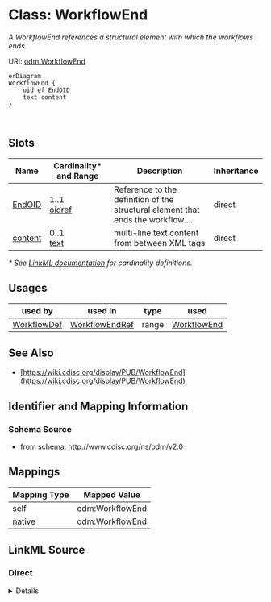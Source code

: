 # Class: WorkflowEnd

_A WorkflowEnd references a structural element with which the workflows ends._




URI: [odm:WorkflowEnd](http://www.cdisc.org/ns/odm/v2.0/WorkflowEnd)


```mermaid
erDiagram
WorkflowEnd {
    oidref EndOID  
    text content  
}



```



<!-- no inheritance hierarchy -->


## Slots

| Name | Cardinality* and Range | Description | Inheritance |
| ---  | --- | --- | --- |
| [EndOID](EndOID.md) | 1..1 <br/> [oidref](oidref.md) | Reference to the definition of the structural element that ends the workflow.... | direct |
| [content](content.md) | 0..1 <br/> [text](text.md) | multi-line text content from between XML tags | direct |

_* See [LinkML documentation](https://linkml.io/linkml/schemas/slots.html#slot-cardinality) for cardinality definitions._




## Usages

| used by | used in | type | used |
| ---  | --- | --- | --- |
| [WorkflowDef](WorkflowDef.md) | [WorkflowEndRef](WorkflowEndRef.md) | range | [WorkflowEnd](WorkflowEnd.md) |






## See Also

* [https://wiki.cdisc.org/display/PUB/WorkflowEnd](https://wiki.cdisc.org/display/PUB/WorkflowEnd)

## Identifier and Mapping Information







### Schema Source


* from schema: http://www.cdisc.org/ns/odm/v2.0





## Mappings

| Mapping Type | Mapped Value |
| ---  | ---  |
| self | odm:WorkflowEnd |
| native | odm:WorkflowEnd |





## LinkML Source

<!-- TODO: investigate https://stackoverflow.com/questions/37606292/how-to-create-tabbed-code-blocks-in-mkdocs-or-sphinx -->

### Direct

<details>
```yaml
name: WorkflowEnd
description: A WorkflowEnd references a structural element with which the workflows
  ends.
from_schema: http://www.cdisc.org/ns/odm/v2.0
see_also:
- https://wiki.cdisc.org/display/PUB/WorkflowEnd
rank: 1000
slots:
- EndOID
- content
slot_usage:
  EndOID:
    name: EndOID
    description: Reference to the definition of the structural element that ends the
      workflow. It may be a StudyEventGroupDef, StudyEventDef, ItemGroupDef, or ItemDef
      element.
    comments:
    - 'Required

      range: oidref

      The EndOID must match the OID attribute of a StudyEventGroupDef, StudyEventDef,
      ItemGroupDef or ItemDef child element of the MetaDataVersion parent element
      of the WorkflowDef.'
    domain_of:
    - WorkflowEnd
    range: oidref
    required: true
  content:
    name: content
    domain_of:
    - TranslatedText
    - Title
    - CheckValue
    - Code
    - WorkflowEnd
    - UserName
    - Prefix
    - Suffix
    - FullName
    - GivenName
    - FamilyName
    - StreetName
    - HouseNumber
    - City
    - StateProv
    - Country
    - PostalCode
    - OtherText
    - Meaning
    - LegalReason
    - DateTimeStamp
    - ReasonForChange
    - SourceID
    - FlagValue
    - FlagType
    - Value
    range: text
class_uri: odm:WorkflowEnd

```
</details>

### Induced

<details>
```yaml
name: WorkflowEnd
description: A WorkflowEnd references a structural element with which the workflows
  ends.
from_schema: http://www.cdisc.org/ns/odm/v2.0
see_also:
- https://wiki.cdisc.org/display/PUB/WorkflowEnd
rank: 1000
slot_usage:
  EndOID:
    name: EndOID
    description: Reference to the definition of the structural element that ends the
      workflow. It may be a StudyEventGroupDef, StudyEventDef, ItemGroupDef, or ItemDef
      element.
    comments:
    - 'Required

      range: oidref

      The EndOID must match the OID attribute of a StudyEventGroupDef, StudyEventDef,
      ItemGroupDef or ItemDef child element of the MetaDataVersion parent element
      of the WorkflowDef.'
    domain_of:
    - WorkflowEnd
    range: oidref
    required: true
  content:
    name: content
    domain_of:
    - TranslatedText
    - Title
    - CheckValue
    - Code
    - WorkflowEnd
    - UserName
    - Prefix
    - Suffix
    - FullName
    - GivenName
    - FamilyName
    - StreetName
    - HouseNumber
    - City
    - StateProv
    - Country
    - PostalCode
    - OtherText
    - Meaning
    - LegalReason
    - DateTimeStamp
    - ReasonForChange
    - SourceID
    - FlagValue
    - FlagType
    - Value
    range: text
attributes:
  EndOID:
    name: EndOID
    description: Reference to the definition of the structural element that ends the
      workflow. It may be a StudyEventGroupDef, StudyEventDef, ItemGroupDef, or ItemDef
      element.
    comments:
    - 'Required

      range: oidref

      The EndOID must match the OID attribute of a StudyEventGroupDef, StudyEventDef,
      ItemGroupDef or ItemDef child element of the MetaDataVersion parent element
      of the WorkflowDef.'
    from_schema: http://www.cdisc.org/ns/odm/v2.0
    rank: 1000
    alias: EndOID
    owner: WorkflowEnd
    domain_of:
    - WorkflowEnd
    range: oidref
    required: true
  content:
    name: content
    description: multi-line text content from between XML tags
    from_schema: http://www.cdisc.org/ns/odm/v2.0
    rank: 1000
    alias: content
    owner: WorkflowEnd
    domain_of:
    - TranslatedText
    - Title
    - CheckValue
    - Code
    - WorkflowEnd
    - UserName
    - Prefix
    - Suffix
    - FullName
    - GivenName
    - FamilyName
    - StreetName
    - HouseNumber
    - City
    - StateProv
    - Country
    - PostalCode
    - OtherText
    - Meaning
    - LegalReason
    - DateTimeStamp
    - ReasonForChange
    - SourceID
    - FlagValue
    - FlagType
    - Value
    range: text
    inlined: true
class_uri: odm:WorkflowEnd

```
</details>